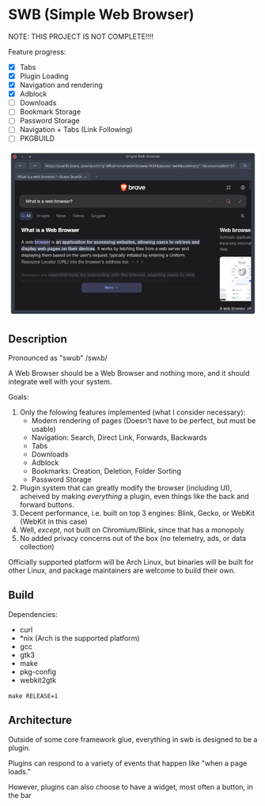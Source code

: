 # SWB (Simple Web Browser)

NOTE: THIS PROJECT IS NOT COMPLETE!!!!

Feature progress:

- [x] Tabs
- [x] Plugin Loading
- [x] Navigation and rendering
- [x] Adblock
- [ ] Downloads
- [ ] Bookmark Storage
- [ ] Password Storage
- [ ] Navigation + Tabs (Link Following)
- [ ] PKGBUILD

![screenshot](./img/screenshot-2025_06_09.png)

## Description

Pronounced as "swub" /swʌb/

A Web Browser should be a Web Browser and nothing more, and it should integrate well with your system.

Goals:

1. Only the folowing features implemented (what I consider necessary):
   - Modern rendering of pages (Doesn't have to be perfect, but must be usable)
   - Navigation: Search, Direct Link, Forwards, Backwards
   - Tabs
   - Downloads
   - Adblock
   - Bookmarks: Creation, Deletion, Folder Sorting
   - Password Storage
2. Plugin system that can greatly modify the browser (including UI), acheived by making *everything* a plugin, even things like the back and forward buttons.
3. Decent performance, i.e. built on top 3 engines: Blink, Gecko, or WebKit (WebKit in this case)
4. Well, *except*, not built on Chromium/Blink, since that has a monopoly
5. No added privacy concerns out of the box (no telemetry, ads, or data collection)

Officially supported platform will be Arch Linux, but binaries will be built for other Linux, and package maintainers are welcome to build their own.

## Build

Dependencies:

- curl
- \*nix (Arch is the supported platform)
- gcc
- gtk3
- make
- pkg-config
- webkit2gtk

`make RELEASE=1`

## Architecture

Outside of some core framework glue, everything in swb is designed to be a plugin.

Plugins can respond to a variety of events that happen like "when a page loads."

However, plugins can also choose to have a widget, most often a button, in the bar
